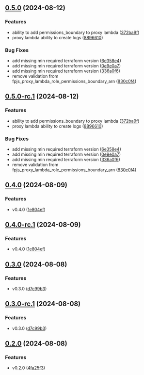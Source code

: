 ## [0.5.0](https://github.com/fingerprintjs/terraform-aws-fingerprint-cloudfront-proxy-integration/compare/v0.4.0...v0.5.0) (2024-08-12)


### Features

* ability to add permissions_boundary to proxy lambda ([372ba9f](https://github.com/fingerprintjs/terraform-aws-fingerprint-cloudfront-proxy-integration/commit/372ba9faf3c390f2274612220ce39e08cba58f40))
* proxy lambda ability to create logs ([8896610](https://github.com/fingerprintjs/terraform-aws-fingerprint-cloudfront-proxy-integration/commit/8896610bfc1b2dfa7604ece452824ed1df6fb1ce))


### Bug Fixes

* add missing min required terraform version ([6e358e4](https://github.com/fingerprintjs/terraform-aws-fingerprint-cloudfront-proxy-integration/commit/6e358e43d62449372ab7a416cd47784e4abb0a1b))
* add missing min required terraform version ([0e9e0a7](https://github.com/fingerprintjs/terraform-aws-fingerprint-cloudfront-proxy-integration/commit/0e9e0a7fd2cd956c49afdeb2e5d4778b9e95338e))
* add missing min required terraform version ([336a0f6](https://github.com/fingerprintjs/terraform-aws-fingerprint-cloudfront-proxy-integration/commit/336a0f6a44eca2b941508efd6d465b943d0b2eec))
* remove validation from fpjs_proxy_lambda_role_permissions_boundary_arn ([830c0f4](https://github.com/fingerprintjs/terraform-aws-fingerprint-cloudfront-proxy-integration/commit/830c0f48202399b7cacaac357451ba3101072018))

## [0.5.0-rc.1](https://github.com/fingerprintjs/terraform-aws-fingerprint-cloudfront-proxy-integration/compare/v0.4.0...v0.5.0-rc.1) (2024-08-12)


### Features

* ability to add permissions_boundary to proxy lambda ([372ba9f](https://github.com/fingerprintjs/terraform-aws-fingerprint-cloudfront-proxy-integration/commit/372ba9faf3c390f2274612220ce39e08cba58f40))
* proxy lambda ability to create logs ([8896610](https://github.com/fingerprintjs/terraform-aws-fingerprint-cloudfront-proxy-integration/commit/8896610bfc1b2dfa7604ece452824ed1df6fb1ce))


### Bug Fixes

* add missing min required terraform version ([6e358e4](https://github.com/fingerprintjs/terraform-aws-fingerprint-cloudfront-proxy-integration/commit/6e358e43d62449372ab7a416cd47784e4abb0a1b))
* add missing min required terraform version ([0e9e0a7](https://github.com/fingerprintjs/terraform-aws-fingerprint-cloudfront-proxy-integration/commit/0e9e0a7fd2cd956c49afdeb2e5d4778b9e95338e))
* add missing min required terraform version ([336a0f6](https://github.com/fingerprintjs/terraform-aws-fingerprint-cloudfront-proxy-integration/commit/336a0f6a44eca2b941508efd6d465b943d0b2eec))
* remove validation from fpjs_proxy_lambda_role_permissions_boundary_arn ([830c0f4](https://github.com/fingerprintjs/terraform-aws-fingerprint-cloudfront-proxy-integration/commit/830c0f48202399b7cacaac357451ba3101072018))

## [0.4.0](https://github.com/fingerprintjs/terraform-aws-fingerprint-cloudfront-proxy-integration/compare/v0.3.0...v0.4.0) (2024-08-09)


### Features

* v0.4.0 ([1e804ef](https://github.com/fingerprintjs/terraform-aws-fingerprint-cloudfront-proxy-integration/commit/1e804ef732cf6015ea8fba7410ae95586c87cc76))

## [0.4.0-rc.1](https://github.com/fingerprintjs/terraform-aws-fingerprint-cloudfront-proxy-integration/compare/v0.3.0...v0.4.0-rc.1) (2024-08-09)


### Features

* v0.4.0 ([1e804ef](https://github.com/fingerprintjs/terraform-aws-fingerprint-cloudfront-proxy-integration/commit/1e804ef732cf6015ea8fba7410ae95586c87cc76))

## [0.3.0](https://github.com/fingerprintjs/terraform-aws-fingerprint-cloudfront-proxy-integration/compare/v0.2.0...v0.3.0) (2024-08-08)


### Features

* v0.3.0 ([d7c99b3](https://github.com/fingerprintjs/terraform-aws-fingerprint-cloudfront-proxy-integration/commit/d7c99b34039147b2822125c1360bd056b2d11199))

## [0.3.0-rc.1](https://github.com/fingerprintjs/terraform-aws-fingerprint-cloudfront-proxy-integration/compare/v0.2.0...v0.3.0-rc.1) (2024-08-08)


### Features

* v0.3.0 ([d7c99b3](https://github.com/fingerprintjs/terraform-aws-fingerprint-cloudfront-proxy-integration/commit/d7c99b34039147b2822125c1360bd056b2d11199))

## [0.2.0](https://github.com/fingerprintjs/terraform-aws-fingerprint-cloudfront-proxy-integration/compare/v0.1.3...v0.2.0) (2024-08-08)


### Features

* v0.2.0 ([4fa25f3](https://github.com/fingerprintjs/terraform-aws-fingerprint-cloudfront-proxy-integration/commit/4fa25f30deae9272143f822749d055124e0f69f5))
